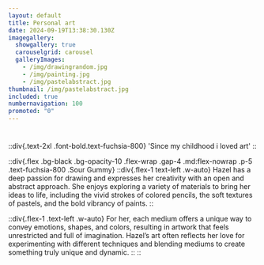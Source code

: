 ```yaml
---
layout: default
title: Personal art
date: 2024-09-19T13:38:30.130Z
imagegallery:
  showgallery: true
  carouselgrid: carousel
  galleryImages:
    - /img/drawingrandom.jpg
    - /img/painting.jpg
    - /img/pastelabstract.jpg
thumbnail: /img/pastelabstract.jpg
included: true
numbernavigation: 100
promoted: "0"
---
```

#

::div{.text-2xl .font-bold.text-fuchsia-800}
'Since my childhood i loved art'
::

::div{.flex .bg-black .bg-opacity-10 .flex-wrap .gap-4 .md:flex-nowrap .p-5 .text-fuchsia-800 .Sour Gummy}
  ::div{.flex-1 text-left .w-auto}
Hazel has a deep passion for drawing and expresses her creativity with an open and abstract approach. She enjoys exploring a variety of materials to bring her ideas to life, including the vivid strokes of colored pencils, the soft textures of pastels, and the bold vibrancy of paints.
  ::

  ::div{.flex-1 .text-left .w-auto}
     For her, each medium offers a unique way to convey emotions, shapes, and colors, resulting in artwork that feels unrestricted and full of imagination. Hazel’s art often reflects her love for experimenting with different techniques and blending mediums to create something truly unique and dynamic.
  ::
::